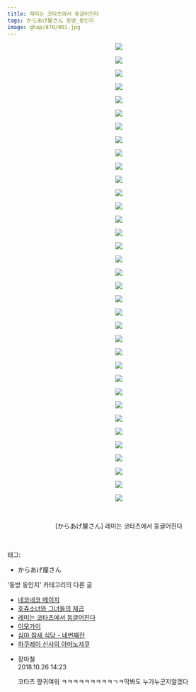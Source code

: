 ```yaml
---
title: 레미는 코타츠에서 둥글어진다
tags: からあげ屋さん 동방_동인지
image: ghap/870/001.jpg
---
```

<div class="article">
<p style="text-align: center; clear: none; float: none;"><img src="{{ site.nasurl }}/ghap/870/001.jpg"/></p>
<p style="text-align: center; clear: none; float: none;"><img src="{{ site.nasurl }}/ghap/870/002.jpg"/></p>
<p style="text-align: center; clear: none; float: none;"><img src="{{ site.nasurl }}/ghap/870/003.jpg"/></p>
<p style="text-align: center; clear: none; float: none;"><img src="{{ site.nasurl }}/ghap/870/004.jpg"/></p>
<p style="text-align: center; clear: none; float: none;"><img src="{{ site.nasurl }}/ghap/870/005.jpg"/></p>
<p style="text-align: center; clear: none; float: none;"><img src="{{ site.nasurl }}/ghap/870/006.jpg"/></p>
<p style="text-align: center; clear: none; float: none;"><img src="{{ site.nasurl }}/ghap/870/007.jpg"/></p>
<p style="text-align: center; clear: none; float: none;"><img src="{{ site.nasurl }}/ghap/870/008.jpg"/></p>
<p style="text-align: center; clear: none; float: none;"><img src="{{ site.nasurl }}/ghap/870/009.jpg"/></p>
<p style="text-align: center; clear: none; float: none;"><img src="{{ site.nasurl }}/ghap/870/010.jpg"/></p>
<p style="text-align: center; clear: none; float: none;"><img src="{{ site.nasurl }}/ghap/870/011.jpg"/></p>
<p style="text-align: center; clear: none; float: none;"><img src="{{ site.nasurl }}/ghap/870/012.jpg"/></p>
<p style="text-align: center; clear: none; float: none;"><img src="{{ site.nasurl }}/ghap/870/013.jpg"/></p>
<p style="text-align: center; clear: none; float: none;"><img src="{{ site.nasurl }}/ghap/870/014.jpg"/></p>
<p style="text-align: center; clear: none; float: none;"><img src="{{ site.nasurl }}/ghap/870/015.jpg"/></p>
<p style="text-align: center; clear: none; float: none;"><img src="{{ site.nasurl }}/ghap/870/016.jpg"/></p>
<p style="text-align: center; clear: none; float: none;"><img src="{{ site.nasurl }}/ghap/870/017.jpg"/></p>
<p style="text-align: center; clear: none; float: none;"><img src="{{ site.nasurl }}/ghap/870/018.jpg"/></p>
<p style="text-align: center; clear: none; float: none;"><img src="{{ site.nasurl }}/ghap/870/019.jpg"/></p>
<p style="text-align: center; clear: none; float: none;"><img src="{{ site.nasurl }}/ghap/870/020.jpg"/></p>
<p style="text-align: center; clear: none; float: none;"><img src="{{ site.nasurl }}/ghap/870/021.jpg"/></p>
<p style="text-align: center; clear: none; float: none;"><img src="{{ site.nasurl }}/ghap/870/022.jpg"/></p>
<p style="text-align: center; clear: none; float: none;"><img src="{{ site.nasurl }}/ghap/870/023.jpg"/></p>
<p style="text-align: center; clear: none; float: none;"><img src="{{ site.nasurl }}/ghap/870/024.jpg"/></p>
<p style="text-align: center; clear: none; float: none;"><img src="{{ site.nasurl }}/ghap/870/025.jpg"/></p>
<p style="text-align: center; clear: none; float: none;"><img src="{{ site.nasurl }}/ghap/870/026.jpg"/></p>
<p style="text-align: center; clear: none; float: none;"><img src="{{ site.nasurl }}/ghap/870/027.jpg"/></p>
<p style="text-align: center; clear: none; float: none;"><img src="{{ site.nasurl }}/ghap/870/028.jpg"/></p>
<p style="text-align: center; clear: none; float: none;"><img src="{{ site.nasurl }}/ghap/870/029.jpg"/></p>
<p style="text-align: center; clear: none; float: none;"><img src="{{ site.nasurl }}/ghap/870/030.jpg"/></p>
<p style="text-align: center; clear: none; float: none;"><img src="{{ site.nasurl }}/ghap/870/031.jpg"/></p>
<p style="text-align: center; clear: none; float: none;"><img src="{{ site.nasurl }}/ghap/870/032.jpg"/></p>
<p style="text-align: center; clear: none; float: none;"><img src="{{ site.nasurl }}/ghap/870/033.jpg"/></p>
<p style="text-align: center; clear: none; float: none;"><img src="{{ site.nasurl }}/ghap/870/034.jpg"/></p>
<p style="text-align: center; clear: none; float: none;"><img src="{{ site.nasurl }}/ghap/870/035.jpg"/></p>
<p style="text-align: center; clear: none; float: none;"><br/></p>
<p style="text-align: center; clear: none; float: none;">[からあげ屋さん] 레미는 코타츠에서 둥글어진다</p>
<p><br/></p>
</div><div class="tagTrail">
<p>태그: </p>
<ul>
<li>からあげ屋さん</li>
</ul>
</div><div class="another">
<p>'동방 동인지' 카테고리의 다른 글</p>
<ul>
<li><a href="/2016-07-15-ghap_873">네코네코 메이지</a></li>
<li><a href="/2016-07-15-ghap_872">호쥬소녀와 그녀들의 제곱</a></li>
<li><a href="/2016-07-15-ghap_870">레미는 코타츠에서 둥글어진다</a></li>
<li><a href="/2016-07-15-ghap_869">이모가이</a></li>
<li><a href="/2016-07-15-ghap_868">심야 참새 식당 - 네번째잔</a></li>
<li><a href="/2016-07-15-ghap_867">하쿠레이 신사의 아마노쟈쿠</a></li>
</ul>
</div><div class="cb_module cb_fluid">
<div class="cb_wrt cb_profile">
<div class="comment">
<ul>
<li class="cb_thumb_off" id="comment15363012">
<div class="cb_comment_area">
<div class="cb_info_area">
<div class="cb_section">
<span class="cb_nick_name">장마철</span>
</div>
<div class="cb_section">
<span class="cb_date">2018.10.26 14:23 </span>
</div>
</div>
<div class="cb_dsc_comment">
<p class="cb_dsc">
											코타츠 짱귀여워 ㅋㅋㅋㅋㅋㅋㅋㅋㅋㄱㅋ딱봐도 누가누군지알겠다
										</p>
</div>
</div></li>
</ul>
</div>
</div><!-- commentList close -->
</div>